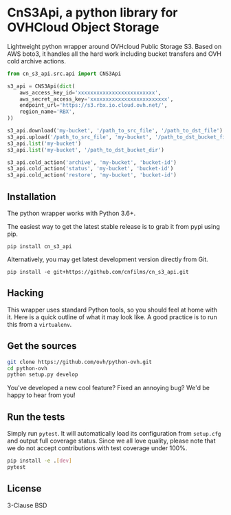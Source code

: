 # CnS3Api, a python library for OVHCloud Object Storage

Lightweight python wrapper around OVHcloud Public Storage S3. Based on AWS boto3, it handles all the hard work including bucket transfers and OVH cold archive actions.

```python
from cn_s3_api.src.api import CNS3Api

s3_api = CNS3Api(dict(
    aws_access_key_id='xxxxxxxxxxxxxxxxxxxxxxxxx',
    aws_secret_access_key='xxxxxxxxxxxxxxxxxxxxxxxxx',
    endpoint_url='https://s3.rbx.io.cloud.ovh.net/',
    region_name='RBX',
))

s3_api.download('my-bucket', '/path_to_src_file', '/path_to_dst_file')
s3_api.upload('/path_to_src_file', 'my-bucket', '/path_to_dst_bucket_file')
s3_api.list('my-bucket')
s3_api.list('my-bucket', '/path_to_dst_bucket_dir')

s3_api.cold_action('archive', 'my-bucket', 'bucket-id')
s3_api.cold_action('status', 'my-bucket', 'bucket-id')
s3_api.cold_action('restore', 'my-bucket', 'bucket-id')
```

## Installation

The python wrapper works with Python 3.6+.

The easiest way to get the latest stable release is to grab it from pypi using pip.

```
pip install cn_s3_api
```

Alternatively, you may get latest development version directly from Git.

```
pip install -e git+https://github.com/cnfilms/cn_s3_api.git
```

## Hacking

This wrapper uses standard Python tools, so you should feel at home with it.
Here is a quick outline of what it may look like. A good practice is to run
this from a ``virtualenv``.

## Get the sources

```bash
git clone https://github.com/ovh/python-ovh.git
cd python-ovh
python setup.py develop

```

You've developed a new cool feature? Fixed an annoying bug? We'd be happy
to hear from you!

## Run the tests

Simply run ``pytest``. It will automatically load its configuration from
``setup.cfg`` and output full coverage status. Since we all love quality, please
note that we do not accept contributions with test coverage under 100%.

```bash
pip install -e .[dev]
pytest
```

## License

3-Clause BSD
